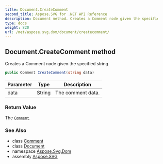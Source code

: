```yaml
---
title: Document.CreateComment
second_title: Aspose.SVG for .NET API Reference
description: Document method. Creates a Comment node given the specified string
type: docs
weight: 820
url: /net/aspose.svg.dom/document/createcomment/
---
```

## Document.CreateComment method

Creates a Comment node given the specified string.

```csharp
public Comment CreateComment(string data)
```

| Parameter | Type | Description |
| --- | --- | --- |
| data | String | The comment data. |

### Return Value

The [`Comment`](../../comment/).

### See Also

* class [Comment](../../comment/)
* class [Document](../)
* namespace [Aspose.Svg.Dom](../../../aspose.svg.dom/)
* assembly [Aspose.SVG](../../../)
